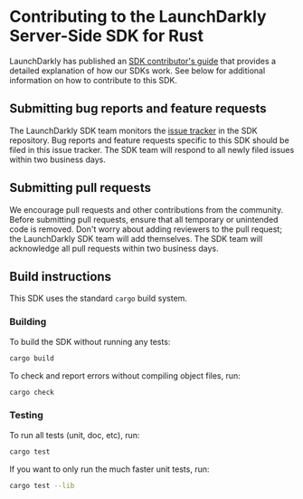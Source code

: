 # Contributing to the LaunchDarkly Server-Side SDK for Rust

LaunchDarkly has published an [SDK contributor's guide](https://docs.launchdarkly.com/docs/sdk-contributors-guide) that provides a detailed explanation of how our SDKs work. See below for additional information on how to contribute to this SDK.

## Submitting bug reports and feature requests

The LaunchDarkly SDK team monitors the [issue tracker](https://github.com/launchdarkly/rust-server-sdk/issues) in the SDK repository. Bug reports and feature requests specific to this SDK should be filed in this issue tracker. The SDK team will respond to all newly filed issues within two business days.

## Submitting pull requests

We encourage pull requests and other contributions from the community. Before submitting pull requests, ensure that all temporary or unintended code is removed. Don't worry about adding reviewers to the pull request; the LaunchDarkly SDK team will add themselves. The SDK team will acknowledge all pull requests within two business days.

## Build instructions

This SDK uses the standard `cargo` build system.

### Building

To build the SDK without running any tests:

```sh
cargo build
```

To check and report errors without compiling object files, run:

```sh
cargo check
```

### Testing

To run all tests (unit, doc, etc), run:

```sh
cargo test
```

If you want to only run the much faster unit tests, run:

```sh
cargo test --lib
```
